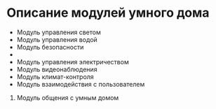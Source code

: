 # Описание модулей умного дома

*  Модуль управления светом
*  Модуль управления водой
*  Модуль безопасности
*  
*  Модуль управления электричеством
*  Модуль видеонаблюдения
*  Модуль климат-контроля
*  Модуль взаимодействия с пользователем
1.  Модуль общения с умным домом

